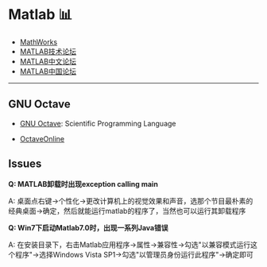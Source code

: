# Matlab :bar_chart:

* [MathWorks](https://www.mathworks.com)
* [MATLAB技术论坛](http://www.matlabsky.com/)
* [MATLAB中文论坛](https://www.ilovematlab.cn/forum.php)
* [MATLAB中国论坛](http://www.labfans.com/bbs/)

-----

## GNU Octave

* [GNU Octave](https://www.gnu.org/software/octave/): Scientific Programming Language

* [OctaveOnline](https://octave-online.net/)

## Issues

**Q: MATLAB卸载时出现exception calling main**

A: 桌面点右键->个性化->更改计算机上的视觉效果和声音，选那个节目最朴素的经典桌面->确定，然后就能运行matlab的程序了，当然也可以运行其卸载程序

**Q: Win7下启动Matlab7.0时，出现一系列Java错误**

A: 在安装目录下，右击Matlab应用程序->属性->兼容性->勾选"以兼容模式运行这个程序"->选择Windows Vista SP1->勾选"以管理员身份运行此程序"->确定即可
